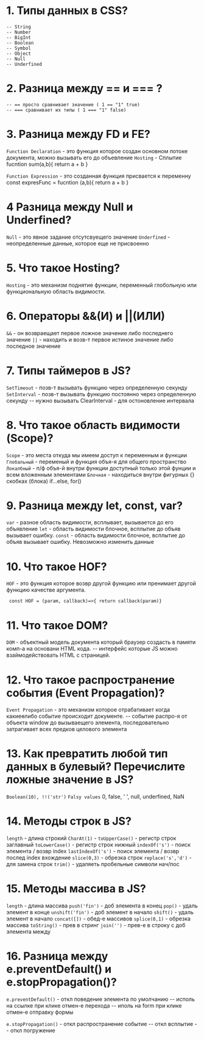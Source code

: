 # 1. Типы данных в CSS?

    -- String
    -- Number 
    -- BigInt
    -- Boolean
    -- Symbol
    -- Object
    -- Null
    -- Underfined

# 2. Разница между == и === ?

    -- == просто сравнивает значение ( 1 == "1" true)
    -- === сравнивает их типы ( 1 === "1" false)

# 3. Разница между FD и FE?

`Function Declaration` - это функция которое создан основном потоке документа,  можно вызывать его до объевление `Hosting` - Сплытие
    fucntion sum(a,b){
        return a + b
    }

`Function Expression` - это созданная функция присвается к переменну
    const expresFunc = fucntion (a,b){
        return a + b
    }

# 4 Разница между Null и Underfined?

`Null` - это явное задание отсутсвуещего значение
`Underfined` - неопределенные данные, которое еще не присвоенно

# 5. Что такое Hosting?

`Hosting` - это механизм поднятие функции, переменный глобольную или функциональную область видимости.

# 6. Операторы  &&(И) и ||(ИЛИ)

`&&` - он возвраещает первое ложное значение либо последнего значение
`||` - находить и возв-т первое истиное значение либо последное значение

# 7. Типы таймеров в JS?

`SetTimeout` - позв-т вызывать функцию через определенную секунду
`SetInterval` - позв-т вызывать функцию постоянно через определенную секунду
             -- нужно вызывать ClearInterval - для остоновление интервала

# 8. Что такое область видимости (Scope)?

`Scope` - это места откуда мы имеем доступ к переменным и функции
`Глобальный` - переменый и функция объя-я для общего пространство
`Локалбный` - п/ф объя-й внутри функции доступный только этой фунции и всем вложенным элементами 
`Блочная` - находиться внутри фигурных {} скобках (блока) if...else, for()

# 9. Разница между let, const, var?

`var` - разное область видимости, всплывает, вызывается до его объявление
`let` - область видимости блочное, всплытие до объяв вызывает ошибку.
`const` - область видимости блочное, всплытие до объяв вызывает ошибку. Невозможно изменить данные

# 10. Что такое HOF?

`HOF` - это функция которое возвр другой функцию или пренимает другой функцию качестве аргумента.

` const HOF = (param, callback)=>{ return callback(param)}`

# 11. Что такое DOM?

`DOM` - объектный модель документа который браузер создасть в памяти комп-а на основани HTML кода.
      -- интерфейс которые JS можно взаймодействовать HTML с страницей.

# 12. Что такое распространение события (Event Propagation)?

`Event Propagation` - это механизм которое отрабативает когда какиеөлибо событие происходит документе.
                    -- событие распро-я от объекта window до вызываещего элемента, последовательно затрагивает всех предков целового элемента

# 13. Как превратить любой тип данных в булевый? Перечислите ложные значение в JS?

`Boolean(10), !!('str')`
`Falsy values` 0, false, ' ', null, underfined, NaN

# 14. Методы строк в JS?

`length` - длина строкий
`CharAt(1)` - 
`toUpperCase()` - регистр строк заглавный
`toLowerCase()` - регистр строк нижный
`indexOf('s')` - поиск элемента / возвр index
`lastIndexOf('s')` - поиск элемента / возвр послед index вхождение
`slice(0,3)` - обрезка строк
`replace('s','d')` - для замена строк
`trim()` - удаляеть пробельные символи нач/пос

# 15. Методы массива в JS?

`length` - длина массива
`push('fin')` - доб элемента в конец
`pop()` - удаль элемент в конце
`unshift('fin')` - доб элемент в начало
`shift()` - удаль элемент в начало
`concat([])` - обед-е массивов
`splice(0,1)` - обрезка массива
`toString()` - прев в стринг
`join('')` - прев-е в строку с доб элемента между

# 16. Разница между e.preventDefault() и e.stopPropagation()?

`e.preventDefault()` - откл поведение элемента по умолчанию
                     -- исполь на ссылке при клике отмен-е перехода
                     -- иполь на form  при клике отмен-е отправку формы
                     
`e.stopPropagation()` - откл распространение событие
                     -- откл всплытие
                     -- откл погружение
